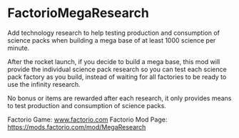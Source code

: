 # FactorioMegaResearch

Add technology research to help testing production and consumption of science packs when building a mega base of at least 1000 science per minute.

After the rocket launch, if you decide to build a mega base, this mod will provide the individual science pack research so you can test each science pack factory as you build, instead of waiting for all factories to be ready to use the infinity research.

No bonus or items are rewarded after each research, it only provides means to test production and consumption of science packs.

Factorio Game: www.factorio.com
Factorio Mod Page: https://mods.factorio.com/mod/MegaResearch
